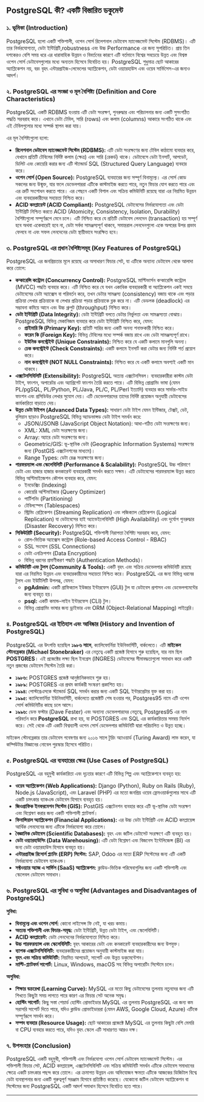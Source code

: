 ## PostgreSQL কী? একটি বিস্তারিত ডকুমেন্ট

### ১. ভূমিকা (Introduction)

PostgreSQL হলো একটি শক্তিশালী, ওপেন সোর্স রিলেশনাল ডেটাবেস ম্যানেজমেন্ট সিস্টেম (RDBMS)। এটি তার নির্ভরযোগ্যতা, ডেটা ইন্টিগ্রিটি,robustness এবং উচ্চ Performance এর জন্য সুপরিচিত। প্রায় তিন দশকেরও বেশি সময় ধরে এর ধারাবাহিক উন্নয়ন ও বিবর্তনের কারণে এটি বর্তমানে বিশ্বের সবচেয়ে উন্নত এবং বিশ্বস্ত ওপেন সোর্স ডেটাবেসগুলোর মধ্যে অন্যতম হিসেবে বিবেচিত হয়। PostgreSQL শুধুমাত্র ছোট আকারের অ্যাপ্লিকেশন নয়, বরং বৃহৎ এন্টারপ্রাইজ-লেভেলের অ্যাপ্লিকেশন, ডেটা ওয়্যারহাউস এবং ওয়েব সার্ভিসেস-এর জন্যও আদর্শ।

### ২. PostgreSQL এর সংজ্ঞা ও মূল বৈশিষ্ট্য (Definition and Core Characteristics)

PostgreSQL একটি RDBMS হওয়ায় এটি ডেটা সংরক্ষণ, পুনরুদ্ধার এবং পরিচালনার জন্য একটি সুসংগঠিত পদ্ধতি সরবরাহ করে। এখানে ডেটা টেবিল, সারি (rows) এবং কলাম (columns) আকারে সংগঠিত থাকে এবং এই টেবিলগুলোর মধ্যে সম্পর্ক স্থাপন করা যায়।

এর মূল বৈশিষ্ট্যগুলো হলো:

* **রিলেশনাল ডেটাবেস ম্যানেজমেন্ট সিস্টেম (RDBMS):** এটি ডেটা সংরক্ষণের জন্য টেবিল কাঠামো ব্যবহার করে, যেখানে প্রতিটি টেবিলের নির্দিষ্ট কলাম (ক্ষেত্র) এবং সারি (রেকর্ড) থাকে। ডেটাবেসে ডেটা ইনসার্ট, আপডেট, ডিলিট এবং কোয়েরি করার জন্য এটি স্ট্যান্ডার্ড SQL (Structured Query Language) ব্যবহার করে।
* **ওপেন সোর্স (Open Source):** PostgreSQL ব্যবহারের জন্য সম্পূর্ণ বিনামূল্যে। এর সোর্স কোড সকলের জন্য উন্মুক্ত, যার ফলে ডেভেলপাররা এটিকে কাস্টমাইজ করতে পারে, নতুন ফিচার যোগ করতে পারে এবং এর ত্রুটি সংশোধন করতে পারে। এর পেছনে একটি বিশাল এবং সক্রিয় কমিউনিটি রয়েছে যারা এর নিয়মিত উন্নয়ন এবং ব্যবহারকারীদের সহায়তা নিশ্চিত করে।
* **ACID কমপ্লায়েন্ট (ACID Compliant):** PostgreSQL ডেটাবেসের নির্ভরযোগ্যতা এবং ডেটা ইন্টিগ্রিটি নিশ্চিত করতে ACID (Atomicity, Consistency, Isolation, Durability) বৈশিষ্ট্যগুলো সম্পূর্ণরূপে মেনে চলে। এটি নিশ্চিত করে যে প্রতিটি ডেটাবেস লেনদেন (transaction) হয় সম্পূর্ণ হবে অথবা একেবারেই হবে না, ডেটা সর্বদা সামঞ্জস্যপূর্ণ থাকবে, সমান্তরাল লেনদেনগুলো একে অপরের উপর প্রভাব ফেলবে না এবং সফল লেনদেনের ডেটা স্থায়ীভাবে সংরক্ষিত হবে।

### ৩. PostgreSQL এর প্রধান বৈশিষ্ট্যসমূহ (Key Features of PostgreSQL)

PostgreSQL এর জনপ্রিয়তার মূলে রয়েছে এর অসাধারণ ফিচার সেট, যা এটিকে অন্যান্য ডেটাবেস থেকে আলাদা করে তোলে:

* **কন্কারেন্সি কন্ট্রোল (Concurrency Control):** PostgreSQL মাল্টিভার্সন কন্কারেন্সি কন্ট্রোল (MVCC) পদ্ধতি ব্যবহার করে। এটি নিশ্চিত করে যে যখন একাধিক ব্যবহারকারী বা অ্যাপ্লিকেশন একই সময়ে ডেটাবেসের ডেটা অ্যাক্সেস বা পরিবর্তন করে, তখন ডেটার সামঞ্জস্য (consistency) বজায় থাকে এবং পড়ার প্রক্রিয়া লেখার প্রক্রিয়াকে বা লেখার প্রক্রিয়া পড়ার প্রক্রিয়াকে ব্লক করে না। এটি ডেডলক (deadlock) এর সম্ভাবনা কমিয়ে আনে এবং উচ্চ থ্রুপুট (throughput) নিশ্চিত করে।
* **ডেটা ইন্টিগ্রিটি (Data Integrity):** ডেটা ইন্টিগ্রিটি বলতে ডেটার নির্ভুলতা এবং সামঞ্জস্যতা বোঝায়। PostgreSQL বিভিন্ন মেকানিজম ব্যবহার করে ডেটা ইন্টিগ্রিটি নিশ্চিত করে, যেমন:
    * **প্রাইমারি কি (Primary Key):** প্রতিটি সারির জন্য একটি অনন্য শনাক্তকারী নিশ্চিত করে।
    * **ফরেন কি (Foreign Key):** বিভিন্ন টেবিলের মধ্যে সম্পর্ক বজায় রাখে এবং ডেটা সামঞ্জস্যপূর্ণ রাখে।
    * **ইউনিক কনস্ট্রেইন্ট (Unique Constraints):** নিশ্চিত করে যে একটি কলামে মানগুলি অনন্য।
    * **চেক কনস্ট্রেইন্ট (Check Constraints):** একটি কলামে ইনসার্ট করা ডেটার জন্য নির্দিষ্ট শর্ত প্রয়োগ করে।
    * **নাল কনস্ট্রেইন্ট (NOT NULL Constraints):** নিশ্চিত করে যে একটি কলামে অবশ্যই একটি মান থাকবে।
* **এক্সটেনসিবিলিটি (Extensibility):** PostgreSQL অত্যন্ত এক্সটেনসিবল। ব্যবহারকারীরা কাস্টম ডেটা টাইপ, ফাংশন, অপারেটর এবং অ্যাগ্রিগেট ফাংশন তৈরি করতে পারে। এটি বিভিন্ন প্রোগ্রামিং ভাষা (যেমন PL/pgSQL, PL/Python, PL/Java, PL/C, PL/Perl ইত্যাদি) ব্যবহার করে সার্ভার-সাইড ফাংশন এবং প্রসিডিউর লেখার সুযোগ দেয়। এটি ডেভেলপারদের তাদের নির্দিষ্ট প্রয়োজন অনুযায়ী ডেটাবেসের কার্যকারিতা বাড়াতে দেয়।
* **উন্নত ডেটা টাইপস (Advanced Data Types):** সাধারণ ডেটা টাইপ যেমন ইন্টিজার, টেক্সট, ডেট, বুলিয়ান ছাড়াও PostgreSQL বিভিন্ন অ্যাডভান্সড ডেটা টাইপ সমর্থন করে:
    * JSON/JSONB (JavaScript Object Notation): আধা-গঠিত ডেটা সংরক্ষণের জন্য।
    * XML: XML ডেটা সংরক্ষণের জন্য।
    * Array: অ্যারে ডেটা সংরক্ষণের জন্য।
    * Geometric/GIS: ভূ-স্থানিক ডেটা (Geographic Information Systems) সংরক্ষণের জন্য (PostGIS এক্সটেনশনের মাধ্যমে)।
    * Range Types: ডেটা রেঞ্জ সংরক্ষণের জন্য।
* **পারফরম্যান্স এবং স্কেলেবিলিটি (Performance & Scalability):** PostgreSQL উচ্চ পরিমাণে ডেটা এবং হাজার হাজার কনকারেন্ট ব্যবহারকারী সমর্থন করতে সক্ষম। এটি ডেটাবেসের পারফরম্যান্স উন্নত করতে বিভিন্ন অপ্টিমাইজেশন কৌশল ব্যবহার করে, যেমন:
    * ইনডেক্সিং (Indexing)
    * কোয়েরি অপ্টিমাইজার (Query Optimizer)
    * পার্টিশনিং (Partitioning)
    * টেবিলস্পেস (Tablespaces)
    * স্ট্রিমিং রেপ্লিকেশন (Streaming Replication) এবং লজিক্যাল রেপ্লিকেশন (Logical Replication) যা ডেটাবেসের হাই অ্যাভেইলেবিলিটি (High Availability) এবং দুর্যোগ পুনরুদ্ধার (Disaster Recovery) নিশ্চিত করে।
* **সিকিউরিটি (Security):** PostgreSQL শক্তিশালী নিরাপত্তা বৈশিষ্ট্য সরবরাহ করে, যেমন:
    * রোল-ভিত্তিক অ্যাক্সেস কন্ট্রোল (Role-based Access Control - RBAC)
    * SSL সংযোগ (SSL Connections)
    * ডেটা এনক্রিপশন (Data Encryption)
    * বিভিন্ন ধরনের প্রমাণীকরণ পদ্ধতি (Authentication Methods)।
* **কমিউনিটি এবং টুলস (Community & Tools):** একটি বৃহৎ এবং সক্রিয় ডেভেলপার কমিউনিটি রয়েছে যারা এর নিয়মিত উন্নয়ন এবং ব্যবহারকারীদের সহায়তা নিশ্চিত করে। PostgreSQL এর জন্য বিভিন্ন ধরনের টুলস এবং ইউটিলিটি উপলব্ধ, যেমন:
    * **pgAdmin:** একটি গ্রাফিক্যাল ইউজার ইন্টারফেস (GUI) টুল যা ডেটাবেস প্রশাসন এবং ডেভেলপমেন্টের জন্য ব্যবহৃত হয়।
    * **psql:** একটি কমান্ড-লাইন ইন্টারফেস (CLI) টুল।
    * বিভিন্ন প্রোগ্রামিং ভাষার জন্য ড্রাইভার এবং ORM (Object-Relational Mapping) লাইব্রেরি।

### ৪. PostgreSQL এর ইতিহাস এবং আবিষ্কার (History and Invention of PostgreSQL)

PostgreSQL এর উৎপত্তি হয়েছিল **১৯৮৬ সালে**, ক্যালিফোর্নিয়া ইউনিভার্সিটি, বার্কলেতে। এটি **মাইকেল স্টোনব্রেকার (Michael Stonebraker)** এর নেতৃত্বে একটি প্রজেক্ট হিসাবে শুরু হয়েছিল, যার নাম ছিল **POSTGRES**। এই প্রজেক্টের লক্ষ্য ছিল ইনগ্রেস (INGRES) ডেটাবেসের সীমাবদ্ধতাগুলো সমাধান করে একটি নতুন প্রজন্মের ডেটাবেস সিস্টেম তৈরি করা।

* **১৯৮৬:** POSTGRES প্রজেক্ট আনুষ্ঠানিকভাবে শুরু হয়।
* **১৯৮৯:** POSTGRES এর প্রথম কার্যকরী সংস্করণ প্রকাশিত হয়।
* **১৯৯৪:** পোস্টগ্রেএসকে স্ট্যান্ডার্ড SQL সমর্থন করার জন্য একটি SQL ইন্টারপ্রেটার যুক্ত করা হয়।
* **১৯৯৫:** ক্যালিফোর্নিয়া ইউনিভার্সিটি, বার্কলেতে প্রজেক্টটি শেষ হওয়ার পর, Postgres95 নামে এটি ওপেন সোর্স কমিউনিটির কাছে চলে আসে।
* **১৯৯৬:** ডেভ ফস্টার (Dave Fester) এবং অন্যান্য ডেভেলপারদের নেতৃত্বে, Postgres95 এর নাম পরিবর্তন করে **PostgreSQL** রাখা হয়, যা POSTGRES এবং SQL এর কার্যকারিতার সমন্বয় নির্দেশ করে। সেই থেকে এটি একটি বিশ্বব্যাপী ওপেন সোর্স ডেভেলপার কমিউনিটি দ্বারা পরিচালিত ও উন্নত হচ্ছে।

মাইকেল স্টোনব্রেকার তার ডেটাবেস গবেষণার জন্য ২০১৬ সালে টুরিং অ্যাওয়ার্ড (Turing Award) লাভ করেন, যা কম্পিউটার বিজ্ঞানের নোবেল পুরস্কার হিসেবে পরিচিত।

### ৫. PostgreSQL এর ব্যবহারের ক্ষেত্র (Use Cases of PostgreSQL)

PostgreSQL এর বহুমুখী কার্যকারিতা এবং দৃঢ়তার কারণে এটি বিভিন্ন শিল্প এবং অ্যাপ্লিকেশনে ব্যবহৃত হয়:

* **ওয়েব অ্যাপ্লিকেশন (Web Applications):** Django (Python), Ruby on Rails (Ruby), Node.js (JavaScript), এবং Laravel (PHP) এর মতো জনপ্রিয় ওয়েব ফ্রেমওয়ার্কগুলোর সাথে এটি একটি চমৎকার ব্যাকএন্ড ডেটাবেস হিসাবে ব্যবহৃত হয়।
* **জিওগ্রাফিক ইনফরমেশন সিস্টেম (GIS):** PostGIS এক্সটেনশন ব্যবহার করে এটি ভূ-স্থানিক ডেটা সংরক্ষণ এবং বিশ্লেষণ করার জন্য একটি শক্তিশালী প্ল্যাটফর্ম।
* **ফিনান্সিয়াল অ্যাপ্লিকেশন (Financial Applications):** এর উচ্চ ডেটা ইন্টিগ্রিটি এবং ACID কমপ্লায়েন্স আর্থিক লেনদেনের জন্য এটিকে নির্ভরযোগ্য করে তোলে।
* **বৈজ্ঞানিক ডেটাবেস (Scientific Databases):** বৃহৎ এবং জটিল ডেটাসেট সংরক্ষণে এটি ব্যবহৃত হয়।
* **ডেটা ওয়্যারহাউসিং (Data Warehousing):** এটি ডেটা বিশ্লেষণ এবং বিজনেস ইন্টেলিজেন্স (BI) এর জন্য ডেটা ওয়্যারহাউস হিসাবে ব্যবহৃত হয়।
* **এন্টারপ্রাইজ রিসোর্স প্ল্যানিং (ERP) সিস্টেম:** SAP, Odoo এর মতো ERP সিস্টেমের জন্য এটি একটি নির্ভরযোগ্য ডেটাবেস ব্যাকএন্ড।
* **সফ্টওয়্যার অ্যাজ এ সার্ভিস (SaaS) অ্যাপ্লিকেশন:** ক্লাউড-ভিত্তিক পরিষেবাগুলির জন্য একটি শক্তিশালী এবং স্কেলেবল ডেটাবেস সমাধান।

### ৬. PostgreSQL এর সুবিধা ও অসুবিধা (Advantages and Disadvantages of PostgreSQL)

**সুবিধা:**

* **বিনামূল্যে এবং ওপেন সোর্স:** কোনো লাইসেন্স ফি নেই, যা খরচ কমায়।
* **অত্যন্ত শক্তিশালী এবং ফিচার-সমৃদ্ধ:** ডেটা ইন্টিগ্রিটি, উন্নত ডেটা টাইপ, এবং স্কেলেবিলিটি।
* **ACID কমপ্লায়েন্ট:** ডেটা লেনদেনের নির্ভরযোগ্যতা নিশ্চিত করে।
* **উচ্চ পারফরম্যান্স এবং স্কেলেবিলিটি:** বৃহৎ আকারের ডেটা এবং কনকারেন্ট ব্যবহারকারীদের জন্য উপযুক্ত।
* **ব্যাপক এক্সটেনসিবিলিটি:** ব্যবহারকারীদের প্রয়োজন অনুযায়ী কাস্টমাইজ করা যায়।
* **বৃহৎ এবং সক্রিয় কমিউনিটি:** নিয়মিত আপডেট, সাপোর্ট এবং উন্নত ডকুমেন্টেশন।
* **মাল্টি-প্ল্যাটফর্ম সাপোর্ট:** Linux, Windows, macOS সহ বিভিন্ন অপারেটিং সিস্টেমে চলে।

**অসুবিধা:**

* **শিক্ষার বক্ররেখা (Learning Curve):** MySQL এর মতো কিছু ডেটাবেসের তুলনায় নতুনদের জন্য এটি শিখতে কিছুটা সময় লাগতে পারে কারণ এর ফিচার সেট অনেক সমৃদ্ধ।
* **হোস্টিং সাপোর্ট:** কিছু সস্তা শেয়ার্ড হোস্টিং প্রোভাইডার MySQL এর তুলনায় PostgreSQL এর জন্য কম সরাসরি সাপোর্ট দিতে পারে, যদিও ক্লাউড প্রোভাইডাররা (যেমন AWS, Google Cloud, Azure) এটিকে সম্পূর্ণরূপে সমর্থন করে।
* **সম্পদ ব্যবহার (Resource Usage):** ছোট আকারের প্রজেক্টে MySQL এর তুলনায় কিছুটা বেশি মেমরি বা CPU ব্যবহার করতে পারে, যদিও বৃহৎ স্কেলে এটি সাধারণত আরও দক্ষ।

### ৭. উপসংহার (Conclusion)

PostgreSQL একটি বহুমুখী, শক্তিশালী এবং নির্ভরযোগ্য ওপেন সোর্স ডেটাবেস ম্যানেজমেন্ট সিস্টেম। এর শক্তিশালী ফিচার সেট, ACID কমপ্লায়েন্স, এক্সটেনসিবিলিটি এবং সক্রিয় কমিউনিটি সমর্থন এটিকে ডেটাবেস সমাধানের ক্ষেত্রে একটি চমৎকার পছন্দ করে তোলে। এর ক্রমাগত উন্নয়ন এবং অভিযোজন ক্ষমতা এটিকে আজকের ডিজিটাল বিশ্বে ডেটা ব্যবস্থাপনার জন্য একটি গুরুত্বপূর্ণ সরঞ্জাম হিসাবে প্রতিষ্ঠিত করেছে। যেকোনো জটিল ডেটাবেস অ্যাপ্লিকেশন বা সিস্টেমের জন্য PostgreSQL একটি আদর্শ সমাধান হিসেবে বিবেচিত হতে পারে।

---